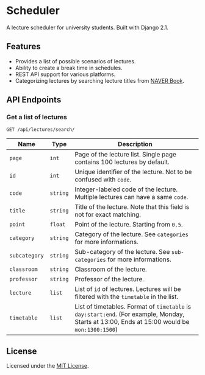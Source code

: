 # Scheduler
A lecture scheduler for university students. Built with Django 2.1.

## Features
* Provides a list of possible scenarios of lectures.
* Ability to create a break time in schedules.
* REST API support for various platforms.
* Categorizing lectures by searching lecture titles from [NAVER Book](https://book.naver.com/).

## API Endpoints
### Get a list of lectures
`GET /api/lectures/search/`

|Name|Type|Description|
|---|---|---|
|`page`|`int`|Page of the lecture list. Single page contains 100 lectures by default.|
|`id`|`int`|Unique identifier of the lecture. Not to be confused with `code`.|
|`code`|`string`|Integer-labeled code of the lecture. Multiple lectures can have a same `code`.|
|`title`|`string`|Title of the lecture. Note that this field is not for exact matching.|
|`point`|`float`|Point of the lecture. Starting from `0.5`.|
|`category`|`string`|Category of the lecture. See `categories` for more informations.|
|`subcategory`|`string`|Sub-category of the lecture. See `sub-categories` for more informations.|
|`classroom`|`string`|Classroom of the lecture.|
|`professor`|`string`|Professor of the lecture.|
|`lecture`|`list`|List of `id` of lectures. Lectures will be filtered with the `timetable` in the list.|
|`timetable`|`list`|List of timetables. Format of `timetable` is `day:start:end`. (For example, Monday, Starts at 13:00, Ends at 15:00 would be `mon:1300:1500`)

## License
Licensed under the [MIT License](https://github.com/pellstrike/scheduler/blob/master/LICENSE.md).
